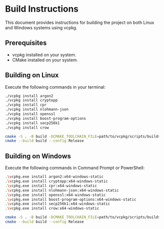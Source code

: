 # Build Instructions

This document provides instructions for building the project on both Linux and Windows systems using vcpkg.

## Prerequisites

- vcpkg installed on your system.
- CMake installed on your system.

## Building on Linux

Execute the following commands in your terminal:

```bash
./vcpkg install argon2
./vcpkg install cryptopp
./vcpkg install cpr
./vcpkg install nlohmann-json
./vcpkg install openssl
./vcpkg install boost-program-options
./vcpkg install secp256k1
./vcpkg install crow

cmake -S . -B build -DCMAKE_TOOLCHAIN_FILE=path/to/vcpkg/scripts/buildsystems/vcpkg.cmake
cmake --build build --config Release
```

## Building on Windows

Execute the following commands in Command Prompt or PowerShell:

```bash
.\vcpkg.exe install argon2:x64-windows-static
.\vcpkg.exe install cryptopp:x64-windows-static
.\vcpkg.exe install cpr:x64-windows-static
.\vcpkg.exe install nlohmann-json:x64-windows-static
.\vcpkg.exe install openssl:x64-windows-static
.\vcpkg.exe install boost-program-options:x64-windows-static
.\vcpkg.exe install secp256k1:x64-windows-static
.\vcpkg.exe install crow:x64-windows-static

cmake -S . -B build -DCMAKE_TOOLCHAIN_FILE=path/to/vcpkg/scripts/buildsystems/vcpkg.cmake -DVCPKG_TARGET_TRIPLET=x64-windows-static -DCMAKE_PREFIX_PATH=path/to/vcpkg/installed/x64-windows-static -DCMAKE_MSVC_RUNTIME_LIBRARY=MultiThreaded
cmake --build build --config Release
```

